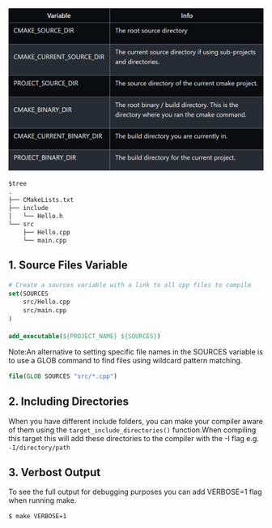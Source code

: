 <img src='./res/variable.png'>

```
$tree
.
├── CMakeLists.txt
├── include
│   └── Hello.h
└── src
    ├── Hello.cpp
    └── main.cpp
```

## 1. Source Files Variable
```cmake
# Create a sources variable with a link to all cpp files to compile
set(SOURCES
    src/Hello.cpp
    src/main.cpp
)

add_executable(${PROJECT_NAME} ${SOURCES})
```
Note:An alternative to setting specific file names in the SOURCES variable is to use a GLOB command to find files using wildcard pattern matching.
```cmake
file(GLOB SOURCES "src/*.cpp")
```
## 2. Including Directories

When you have different include folders, you can make your compiler aware of them using the `target_include_directories()` function.When compiling this target this will add these directories to the compiler with the -I flag e.g. `-I/directory/path`
## 3. Verbost Output
 To see the full output for debugging purposes you can add VERBOSE=1 flag when running make.
```
$ make VERBOSE=1  
```